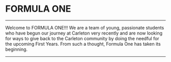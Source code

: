 # FORMULA ONE

---

Welcome to FORMULA ONE!!! We are a team of young, passionate students who have begun our journey at Carleton very recently and are now looking for ways to give back to the Carleton community by doing the needful for the upcoming First Years. From such a thought, Formula One has taken its beginning.

---
